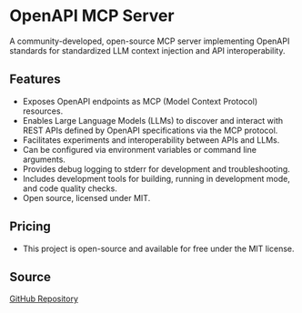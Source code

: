 # OpenAPI MCP Server

A community-developed, open-source MCP server implementing OpenAPI standards for standardized LLM context injection and API interoperability.

## Features
- Exposes OpenAPI endpoints as MCP (Model Context Protocol) resources.
- Enables Large Language Models (LLMs) to discover and interact with REST APIs defined by OpenAPI specifications via the MCP protocol.
- Facilitates experiments and interoperability between APIs and LLMs.
- Can be configured via environment variables or command line arguments.
- Provides debug logging to stderr for development and troubleshooting.
- Includes development tools for building, running in development mode, and code quality checks.
- Open source, licensed under MIT.

## Pricing
- This project is open-source and available for free under the MIT license.

## Source
[GitHub Repository](https://github.com/ivo-toby/mcp-openapi-server)

